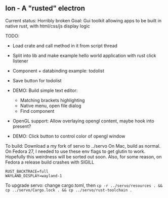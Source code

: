 ## Ion - A "rusted" electron

Current status: Horribly broken
Goal: Gui toolkit allowing apps to be built in native rust, with html/css/js display logic

TODO:
- Load crate and call method in it from script thread
- Split into lib and make example hello world application with rust click listener
- Component + databinding example: todolist
- Save button for todolist

- DEMO: Build simple text editor:
    - Matching brackets highlighting
    - Native menu, open file dialog
    - Find component

- OpenGL support: Allow overlaying opengl content, maybe hook into present?
- DEMO: Click button to control color of opengl window

To build:
Download a my fork of servo to ../servo
On Mac, build as normal.
On Fedora 27, I needed to use these env flags to get glutin to work. Hopefully this weirdness will be sorted out soon.
Also, for some reason, on Fedora a release build crashes with SIGILL
```
RUST_BACKTRACE=full
WAYLAND_DISPLAY=wayland-1
```

To upgrade servo:
change cargo.toml, then `cp -r ../servo/resources . && cp ../servo/Cargo.lock . && cp ../servo/rust-toolchain .`